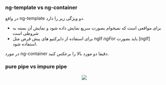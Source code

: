 ### ng-template vs ng-container
 در واقع ng-template دو ویژگی زیر را دارد.
- برای مواقعی است که نمیخوام بصورت سریع نمایش داده شود و نمایش آن بسته به شروطی است
- برای استفاده از دایرکتیو های پیش فرض مثل ngIf *ngFor* باید بصورت  [ngIf]  استفاده شود.

در مورد ng-container  دقیقا دو مورد بالا را برعکس کنید.
 
### pure pipe vs impure pipe
<div align="center"><img src="https://github.com/ehsanlotfi/cheatsheets/assets/25532726/fc84b2c5-88ef-4033-943f-8633c69813b4" /></div>
